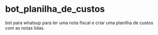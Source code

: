 # bot_planilha_de_custos
bot para whatsup para ler uma nota fiscal e criar uma planilha de custos com as notas lidas.
